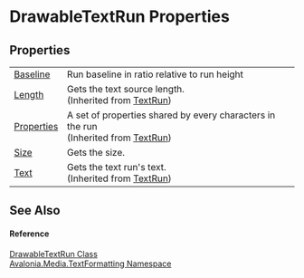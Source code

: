 # DrawableTextRun Properties




## Properties
<table>
<tr>
<td><a href="P_Avalonia_Media_TextFormatting_DrawableTextRun_Baseline">Baseline</a></td>
<td>Run baseline in ratio relative to run height</td>
</tr>
<tr>
<td><a href="P_Avalonia_Media_TextFormatting_TextRun_Length">Length</a></td>
<td>Gets the text source length.<br />(Inherited from <a href="T_Avalonia_Media_TextFormatting_TextRun">TextRun</a>)</td>
</tr>
<tr>
<td><a href="P_Avalonia_Media_TextFormatting_TextRun_Properties">Properties</a></td>
<td>A set of properties shared by every characters in the run<br />(Inherited from <a href="T_Avalonia_Media_TextFormatting_TextRun">TextRun</a>)</td>
</tr>
<tr>
<td><a href="P_Avalonia_Media_TextFormatting_DrawableTextRun_Size">Size</a></td>
<td>Gets the size.</td>
</tr>
<tr>
<td><a href="P_Avalonia_Media_TextFormatting_TextRun_Text">Text</a></td>
<td>Gets the text run's text.<br />(Inherited from <a href="T_Avalonia_Media_TextFormatting_TextRun">TextRun</a>)</td>
</tr>
</table>

## See Also


#### Reference
<a href="T_Avalonia_Media_TextFormatting_DrawableTextRun">DrawableTextRun Class</a>  
<a href="N_Avalonia_Media_TextFormatting">Avalonia.Media.TextFormatting Namespace</a>  
